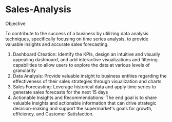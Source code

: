 # Sales-Analysis

Objective

To contribute to the success of a business by utilizing data analysis techniques, specifically focusing on time series analysis, to provide valuable insights and accurate sales forecasting.

1. Dashboard Creation:
Identify the KPIs, design an intuitive and visually appealing dashboard, and add interactive visualizations and filtering capabilities to allow users to explore the data at various levels of granularity
2. Data Analysis: Provide valuable insight to business entities regarding the effectiveness of their sales strategies through visualization and charts
3. Sales Forecasting: Leverage historical data and apply time series to generate sales forecasts for the next 15 days
4. Actionable Insights and Recommendations: The end goal is to share valuable insights and actionable information that can drive strategic decision-making and support the supermarket's goals for growth, efficiency, and Customer Satisfaction.
